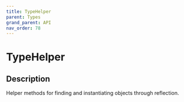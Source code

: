 ```yaml
---
title: TypeHelper
parent: Types
grand_parent: API
nav_order: 78
---
```

# TypeHelper
## Description
Helper methods for finding and instantiating objects through reflection.
